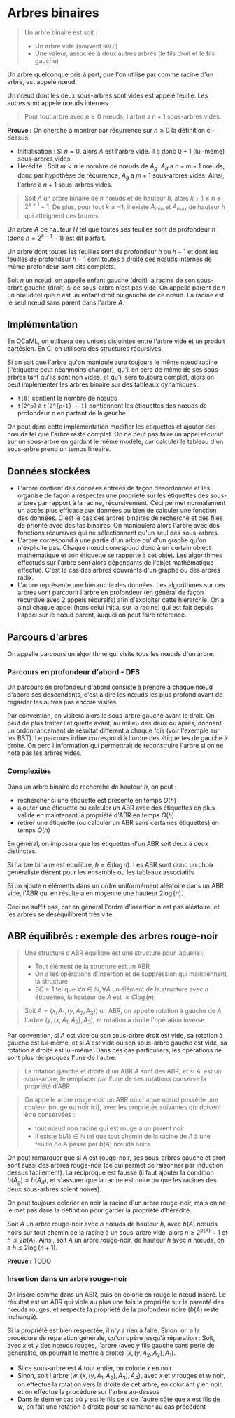 # Arbres binaires
> Un arbre binaire est soit :
> - Un arbre vide (souvent `NULL`)
> - Une valeur, associée à deux autres arbres (le fils droit et le fils gauche)

Un arbre quelconque pris à part, que l'on utilise par comme racine d'un arbre,
est appelé nœud.

Un nœud dont les deux sous-arbres sont vides est appelé feuille. Les autres sont
appelé nœuds internes.

> Pour tout arbre avec $n \geq 0$ nœuds, l'arbre a $n+1$ sous-arbres vides.

__Preuve :__ On cherche à montrer par récurrence sur $n \geq 0$
la définition ci-dessus.
- Initialisation : Si $n = 0$, alors $A$ est l'arbre vide. Il a donc
  $0 + 1$ (lui-même) sous-arbres vides.
- Hérédité : Soit $m < n$ le nombre de nœuds de $A_g$. $A_d$ a $n-m-1$ nœuds, donc par
  hypothèse de récurrence, $A_g$ a $m + 1$ sous-arbres vides. Ainsi, l'arbre a
  $n+1$ sous-arbres vides.

> Soit $A$ un arbre binaire de $n$ nœuds et de hauteur $h$, alors $k + 1 \leq n \leq 2^{k+1} - 1$.
> De plus, pour tout $k \geq -1$, il existe $A_\text{min}$ et $A_\text{max}$ de
> hauteur $h$ qui atteignent ces bornes.

Un arbre $A$ de hauteur $H$ tel que toutes ses feuilles sont de profondeur $h$
(donc $n = 2^{k-1} - 1$) est dit parfait.

Un arbre dont toutes les feuilles sont de profondeur $h$ ou $h-1$ et dont les
feuilles de profondeur $h - 1$ sont toutes à droite des nœuds internes de même
profondeur sont dits complets.

Soit $n$ un nœud, on appelle enfant gauche (droit) la racine de son sous-arbre
gauche (droit) si ce sous-arbre n'est pas vide. On appelle parent de $n$ un
nœud tel que $n$ est un enfant droit ou gauche de ce nœud. La racine est le seul
nœud sans parent dans l'arbre $A$.

## Implémentation
En OCaML, on utilisera des unions disjointes entre l'arbre vide et un produit
cartésien. En C, on utilisera des structures récursives.

Si on sait que l'arbre qu'on manipule aura toujours le même nœud racine
(l'étiquette peut néanmoins changer), qu'il en sera de même de ses sous-arbres
tant qu'ils sont non vides, et qu'il sera toujours complet, alors on peut
implémenter les arbres binaire sur des tableaux dynamiques :
- `t[0]` contient le nombre de nœuds
- `t[2^p]` à `t[2^{p+1} - 1]` contiennent les étiquettes des nœuds de profondeur
  $p$ en partant de la gauche.

On peut dans cette implémentation modifier les étiquettes et ajouter des nœuds
tel que l'arbre reste complet. On ne peut pas faire un appel récursif sur un
sous-arbre en gardant le même modèle, car calculer le tableau d'un sous-arbre
prend un temps linéaire.

## Données stockées
- L'arbre contient des données entrées de façon désordonnée et les organise de
  façon à respecter une propriété sur les étiquettes des sous-arbres par rapport à
  la racine, récursivement. Ceci permet normalement un accès plus efficace aux
  données ou bien de calculer une fonction des données. C'est le cas des arbres
  binaires de recherche et des files de priorité avec des tas binaires. On
  manipulera alors l'arbre avec des fonctions récursives qui ne sélectionnent
  qu'un seul des sous-arbres.
- L'arbre correspond à une partie d'un arbre ou' d'un graphe qu'on n'explicite
  pas. Chaque nœud correspond donc à un certain object mathématique et son
  étiquette se rapporte à cet objet. Les algorithmes effectués sur l'arbre sont
  alors dépendants de l'objet mathématique effectué. C'est le cas des arbres
  couvrants d'un graphe ou des arbres radix.
- L'arbre représente une hiérarchie des données. Les algorithmes sur ces arbres
  vont parcourir l'arbre en profondeur (en général de façon récursive avec 2
  appels récursifs) afin d'exploiter cette hiérarchie. On a ainsi chaque appel
  (hors celui initial sur la racine) qui est fait depuis l'appel sur le nœud
  parent, auquel on peut faire référence.

## Parcours d'arbres
On appelle parcours un algorithme qui visite tous les nœuds d'un arbre.

### Parcours en profondeur d'abord - DFS
Un parcours en profondeur d'abord consiste à prendre à chaque nœud d'abord ses
descendants, c'est à dire les nœuds les plus profond avant de regarder les
autres pas encore visités.

Par convention, on visitera alors le sous-arbre gauche avant le droit. On peut
de plus traiter l'étiquette avant, au milieu des deux ou après, donnant un
ordonnancement de résultat différent à chaque fois (voir l'exemple sur les BST).
Le parcours infixe correspond à l'ordre des étiquettes de gauche à droite. On
perd l'information qui permettrait de reconstruire l'arbre si on ne note pas les
arbres vides.

### Complexités
Dans un arbre binaire de recherche de hauteur $h$, on peut :
- rechercher si une étiquette est présente en temps $O(h)$
- ajouter une étiquette ou calculer un ABR avec des étiquettes en plus valide en
  maintenant la propriété d'ABR en temps $O(h)$
- retirer une étiquette (ou calculer un ABR sans certaines étiquettes) en temps
  $O(h)$

En général, on imposera que les étiquettes d'un ABR soit deux à deux
distinctes.

Si l'arbre binaire est équilibré, $h = \Theta(\log n)$. Les ABR sont donc un
choix généraliste décent pour les ensemble ou les tableaux associatifs.

Si on ajoute $n$ éléments dans un ordre uniformément aléatoire dans un ABR
vide, l'ABR qui en résulte a en moyenne une hauteur $2 \log(n)$.

Ceci ne suffit pas, car en général l'ordre d'insertion n'est pas aléatoire, et
les arbres se déséquilibrent très vite.

## ABR équilibrés : exemple des arbres rouge-noir
> Une structure d'ABR équilibré est une structure pour laquelle :
> - Tout élément de la structure est un ABR
> - On a les opérations d'insertion et de suppression qui maintiennent la
>   structure
> - $\exists C \geq 1$ tel que $\forall n \in \mathbb{N},\forall A$ un élément de
>   la structure avec $n$ étiquettes, la hauteur de $A$ est $\leq C \log(n)$.

> Soit $A = (x,A_1, (y, A_2, A_3))$ un ABR, on appelle rotation à gauche de $A$ l'arbre
> $(y,(x,A_1,A_2),A_3)$, et rotation à droite l'opération inverse.

Par convention, si $A$ est vide ou son sous-arbre droit est vide, sa rotation à
gauche est lui-même, et si $A$ est vide ou son sous-arbre gauche est vide, sa
rotation à droite est lui-même. Dans ces cas particuliers, les opérations ne
sont plus réciproques l'une de l'autre.

> La rotation gauche et droite d'un ABR $A$ sont des ABR, et si $A'$ est un
> sous-arbre, le remplacer par l'une de ses rotations conserve la propriété d'ABR.

> On appelle arbre rouge-noir un ABR où chaque nœud possède une couleur (rouge ou
> noir ici), avec les propriétés suivantes qui doivent être conservées :
> - tout nœud non racine qui est rouge a un parent noir
> - il existe $b(A) \in \mathbb{N}$ tel que tout chemin de la racine de $A$ à une
>   feuille de $A$ passe par $b(A)$ nœuds noirs

On peut remarquer que si $A$ est rouge-noir, ses sous-arbres gauche et droit
sont aussi des arbres rouge-noir (ce qui permet de raisonner par induction
dessus facilement). La réciproque est fausse (il faut ajouter la condition
$b(A_g) = b(A_d)$, et s'assurer que la racine est noire ou que les racines des
deux sous-arbres soient noires).

On peut toujours colorier en noir la racine d'un arbre rouge-noir, mais on ne le
met pas dans la définition pour garder la propriété d'hérédité.

Soit $A$ un arbre rouge-noir avec $n$ nœuds de hauteur $h$, avec $b(A)$ nœuds
noirs sur tout chemin de la racine à un sous-arbre vide, alors $n \geq 2^{b(A)} - 1$
et $h \leq 2 b(A)$. Ainsi, soit $A$ un arbre rouge-noir, de hauteur $h$ avec $n$
nœuds, on a $h \leq 2 \log(n + 1)$.

__Preuve :__ TODO

### Insertion dans un arbre rouge-noir
On insère comme dans un ABR, puis on colorie en rouge le nœud inséré. Le
résultat est un ABR qui viole au plus une fois la propriété sur la parenté des
nœuds rouges, et respecte la propriété de la profondeur noire ($b(A)$ reste
inchangé).

Si la propriété est bien respectée, il n'y a rien à faire. Sinon, on a la
procédure de réparation générale, qu'on opère jusqu'à réparation :
Soit, avec $x$ et $y$ des nœuds rouges, l'arbre (avec $y$ fils gauche sans
perte de généralité, on pourrait le mettre à droite) $(x,(y,A_2,A_3),A_1)$.
- Si ce sous-arbre est $A$ tout entier, on colorie $x$ en noir
- Sinon, soit l'arbre $(w,(x,(y,A_1,A_2),A_3),A_4)$, avec $x$ et $y$ rouges et
  $w$ noir, on effectue la rotation
  vers la droite de cet arbre, en coloriant $y$ en noir, et on effectue la
  procédure sur l'arbre au-dessus
- Dans le dernier cas où $y$ est le fils de $x$ de l'autre côté que $x$ est fils
  de $w$, on fait une rotation à droite pour se ramener au cas précédent
